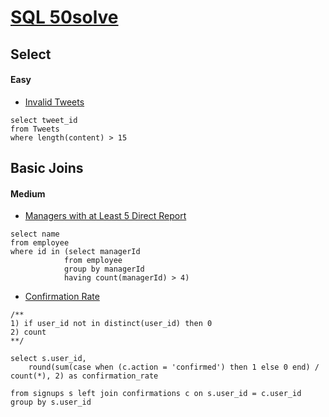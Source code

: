 # [SQL 50solve](https://leetcode.com/studyplan/top-sql-50/)



## Select

#### Easy

- [Invalid Tweets](https://leetcode.com/problems/invalid-tweets/submissions/?envType=study-plan-v2&envId=top-sql-50)


```mysql
select tweet_id
from Tweets
where length(content) > 15
```



## Basic Joins

#### Medium

- [Managers with at Least 5 Direct Report](https://leetcode.com/problems/managers-with-at-least-5-direct-reports/description/?envType=study-plan-v2&envId=top-sql-50)

```mysql
select name
from employee
where id in (select managerId 
            from employee
            group by managerId
            having count(managerId) > 4)
```



- [Confirmation Rate](http://leetcode.com/problems/confirmation-rate/?envType=study-plan-v2&envId=top-sql-50)

```mysql
/**
1) if user_id not in distinct(user_id) then 0
2) count
**/

select s.user_id, 
    round(sum(case when (c.action = 'confirmed') then 1 else 0 end) / count(*), 2) as confirmation_rate

from signups s left join confirmations c on s.user_id = c.user_id
group by s.user_id
```



